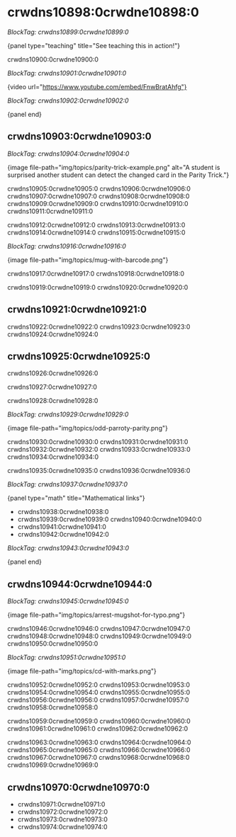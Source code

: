 # crwdns10898:0crwdne10898:0

*BlockTag: crwdns10899:0crwdne10899:0*

{panel type="teaching" title="See teaching this in action!"}

crwdns10900:0crwdne10900:0

*BlockTag: crwdns10901:0crwdne10901:0*

{video url="https://www.youtube.com/embed/FnwBratAhfg"}

*BlockTag: crwdns10902:0crwdne10902:0*

{panel end}

## crwdns10903:0crwdne10903:0

*BlockTag: crwdns10904:0crwdne10904:0*

{image file-path="img/topics/parity-trick-example.png" alt="A student is surprised another student can detect the changed card in the Parity Trick."}

crwdns10905:0crwdne10905:0 crwdns10906:0crwdne10906:0 crwdns10907:0crwdne10907:0 crwdns10908:0crwdne10908:0 crwdns10909:0crwdne10909:0 crwdns10910:0crwdne10910:0 crwdns10911:0crwdne10911:0

crwdns10912:0crwdne10912:0 crwdns10913:0crwdne10913:0 crwdns10914:0crwdne10914:0 crwdns10915:0crwdne10915:0

*BlockTag: crwdns10916:0crwdne10916:0*

{image file-path="img/topics/mug-with-barcode.png"}

crwdns10917:0crwdne10917:0 crwdns10918:0crwdne10918:0

crwdns10919:0crwdne10919:0 crwdns10920:0crwdne10920:0

## crwdns10921:0crwdne10921:0

crwdns10922:0crwdne10922:0 crwdns10923:0crwdne10923:0 crwdns10924:0crwdne10924:0

## crwdns10925:0crwdne10925:0

crwdns10926:0crwdne10926:0

crwdns10927:0crwdne10927:0

crwdns10928:0crwdne10928:0

*BlockTag: crwdns10929:0crwdne10929:0*

{image file-path="img/topics/odd-parroty-parity.png"}

crwdns10930:0crwdne10930:0 crwdns10931:0crwdne10931:0 crwdns10932:0crwdne10932:0 crwdns10933:0crwdne10933:0 crwdns10934:0crwdne10934:0

crwdns10935:0crwdne10935:0 crwdns10936:0crwdne10936:0

*BlockTag: crwdns10937:0crwdne10937:0*

{panel type="math" title="Mathematical links"}

- crwdns10938:0crwdne10938:0
- crwdns10939:0crwdne10939:0 crwdns10940:0crwdne10940:0
- crwdns10941:0crwdne10941:0
- crwdns10942:0crwdne10942:0

*BlockTag: crwdns10943:0crwdne10943:0*

{panel end}

## crwdns10944:0crwdne10944:0

*BlockTag: crwdns10945:0crwdne10945:0*

{image file-path="img/topics/arrest-mugshot-for-typo.png"}

crwdns10946:0crwdne10946:0 crwdns10947:0crwdne10947:0 crwdns10948:0crwdne10948:0 crwdns10949:0crwdne10949:0 crwdns10950:0crwdne10950:0

*BlockTag: crwdns10951:0crwdne10951:0*

{image file-path="img/topics/cd-with-marks.png"}

crwdns10952:0crwdne10952:0 crwdns10953:0crwdne10953:0 crwdns10954:0crwdne10954:0 crwdns10955:0crwdne10955:0 crwdns10956:0crwdne10956:0 crwdns10957:0crwdne10957:0 crwdns10958:0crwdne10958:0

crwdns10959:0crwdne10959:0 crwdns10960:0crwdne10960:0 crwdns10961:0crwdne10961:0 crwdns10962:0crwdne10962:0

crwdns10963:0crwdne10963:0 crwdns10964:0crwdne10964:0 crwdns10965:0crwdne10965:0 crwdns10966:0crwdne10966:0 crwdns10967:0crwdne10967:0 crwdns10968:0crwdne10968:0 crwdns10969:0crwdne10969:0

## crwdns10970:0crwdne10970:0

- crwdns10971:0crwdne10971:0
- crwdns10972:0crwdne10972:0
- crwdns10973:0crwdne10973:0
- crwdns10974:0crwdne10974:0